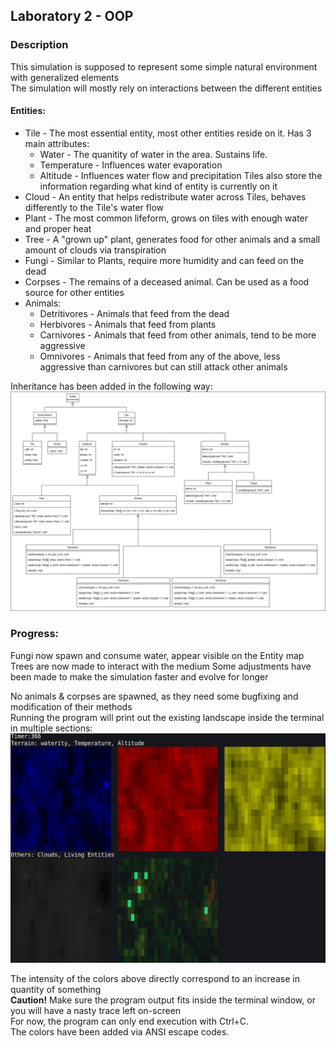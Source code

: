 ## Laboratory 2 - OOP

### Description

This simulation is supposed to represent some simple natural environment with generalized elements  
The simulation will mostly rely on interactions between the different entities

#### Entities:

* Tile - The most essential entity, most other entities reside on it. Has 3 main attributes:  
	- Water - The quanitity of water in the area. Sustains life.
	- Temperature - Influences water evaporation
	- Altitude - Influences water flow and precipitation
Tiles also store the information regarding what kind of entity is currently on it
* Cloud - An entity that helps redistribute water across Tiles, behaves differently to the Tile's water flow  
* Plant - The most common lifeform, grows on tiles with enough water and proper heat
* Tree - A "grown up" plant, generates food for other animals and a small amount of clouds via transpiration
* Fungi - Similar to Plants, require more humidity and can feed on the dead
* Corpses - The remains of a deceased animal. Can be used as a food source for other entities
* Animals:
	- Detritivores - Animals that feed from the dead
	- Herbivores - Animals that feed from plants
	- Carnivores - Animals that feed from other animals, tend to be more aggressive
	- Omnivores - Animals that feed from any of the above, less aggressive than carnivores but can still attack other animals
	
Inheritance has been added in the following way:  
![Class Diagram](/images/UML_Diagram.png)  

### Progress:

Fungi now spawn and consume water, appear visible on the Entity map  
Trees are now made to interact with the medium
Some adjustments have been made to make the simulation faster and evolve for longer  

No animals & corpses are spawned, as they need some bugfixing and modification of their methods  
Running the program will print out the existing landscape inside the terminal in multiple sections:  
![Program execution screenie](/images/Terminal.png)  

The intensity of the colors above directly correspond to an increase in quantity of something  
**Caution!** Make sure the program output fits inside the terminal window, or you will have a nasty trace left on-screen  
For now, the program can only end execution with Ctrl+C.  
The colors have been added via ANSI escape codes.
